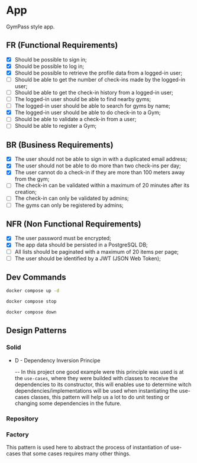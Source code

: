 # App

GymPass style app.

## FR (Functional Requirements)

- [x] Should be possible to sign in;
- [x] Should be possible to log in;
- [x] Should be possible to retrieve the profile data from a logged-in user;
- [ ] Should be able to get the number of check-ins made by the logged-in user;
- [ ] Should be able to get the check-in history from a logged-in user;
- [ ] The logged-in user should be able to find nearby gyms;
- [ ] The logged-in user should be able to search for gyms by name;
- [x] The logged-in user should be able to do check-in to a Gym;
- [ ] Should be able to validate a check-in from a user;
- [ ] Should be able to register a Gym;

## BR (Business Requirements)

- [x] The user should not be able to sign in with a duplicated email address;
- [x] The user should not be able to do more than two check-ins per day;
- [x] The user cannot do a check-in if they are more than 100 meters away from the gym;
- [ ] The check-in can be validated within a maximum of 20 minutes after its creation;
- [ ] The check-in can only be validated by admins;
- [ ] The gyms can only be registered by admins;

## NFR (Non Functional Requirements)

- [x] The user password must be encrypted;
- [x] The app data should be persisted in a PostgreSQL DB;
- [ ] All lists should be paginated with a maximum of 20 items per page;
- [ ] The user should be identified by a JWT (JSON Web Token);

## Dev Commands

```bash
docker compose up -d
```

```bash
docker compose stop
```

```bash
docker compose down
```

## Design Patterns

### Solid

- D - Dependency Inversion Principe

  -- In this project one good example were this principle was used is at the `use-cases`, where they were builded with classes to receive the dependencies to its constructor, this will enables use to determine witch dependencies/implementations will be used
  when instantiating the use-cases classes, this pattern will help us a lot to do unit testing or changing some dependencies in the future.

### Repository

### Factory

This pattern is used here to abstract the process of instantiation of use-cases that some cases requires many other things.
